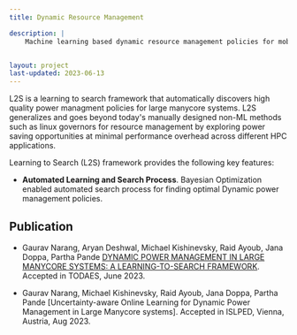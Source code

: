 ```yaml
---
title: Dynamic Resource Management

description: |
    Machine learning based dynamic resource management policies for mobile, large-manycore systems and PIM-based architectures


layout: project
last-updated: 2023-06-13
---
```


<!-- [FlexFlow](https://flexflow.ai) -->

L2S is a learning to search framework that automatically discovers high quality power managment policies for large manycore systems. L2S generalizes and goes beyond today's manually designed non-ML methods such as linux governors for resource management by exploring power saving opportunities at minimal performance overhead across different HPC applications.

Learning to Search (L2S) framework provides the following key features:

* **Automated Learning and Search Process**. Bayesian Optimization enabled automated search process for finding optimal Dynamic power management policies.

<!-- FlexFlow supports parallelizing DNN training through combinations of the [Sample, Operator, Attribute, and Parameter](https://cs.stanford.edu/~zhihao/papers/sysml19a.pdf) dimensions, and guarantees that different parallelization strategies maintain the same model accuracy by design. -->

<!-- * **Performance Autotuning**. To accelerate DNN training on a specific parallel machine, FlexFlow uses guided randomized search to automatically find fast parallelization strategies while requiring no manual effort. -->



<!-- More information about FlexFlow is available at [https://flexflow.ai](https://flexflow.ai). -->

## Publication

* Gaurav Narang, Aryan Deshwal, Michael Kishinevsky, Raid Ayoub, Jana Doppa, Partha Pande [DYNAMIC POWER MANAGEMENT IN LARGE MANYCORE SYSTEMS: A LEARNING-TO-SEARCH FRAMEWORK](https://doi.org/10.1145/3603501). Accepted in TODAES, June 2023.

* Gaurav Narang, Michael Kishinevsky, Raid Ayoub, Jana Doppa, Partha Pande [Uncertainty-aware Online Learning for Dynamic Power Management in Large Manycore systems]. Accepted in ISLPED, Vienna, Austria, Aug 2023.